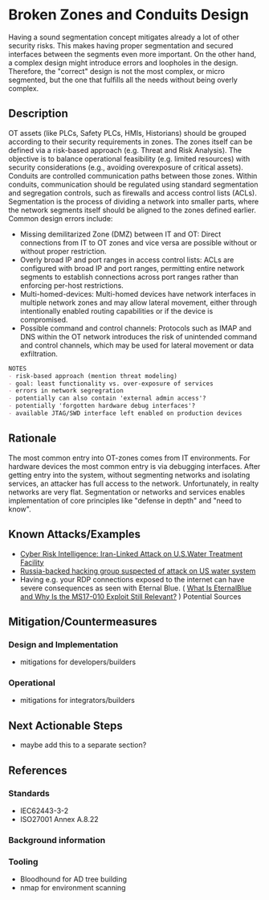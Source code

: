 # Broken Zones and Conduits Design

Having a sound segmentation concept mitigates already a lot of other security risks. This makes having proper segmentation and secured interfaces between the segments even more important. On the other hand, a complex design might introduce errors and loopholes in the design. Therefore, the "correct" design is not the most complex, or micro segmented, but the one that fulfills all the needs without being overly complex.

## Description

OT assets (like PLCs, Safety PLCs, HMIs, Historians) should be grouped according to their security requirements in zones. The zones itself can be defined via a risk-based approach (e.g. Threat and Risk Analysis). The objective is to balance operational feasibility (e.g. limited resources) with security considerations (e.g., avoiding overexposure of critical assets). Conduits are controlled communication paths between those zones. Within conduits, communication should be regulated using standard segmentation and segregation controls, such as firewalls and access control lists (ACLs). Segmentation is the process of dividing a network into smaller parts, where the network segments itself should be aligned to the zones defined earlier. Common design errors include:

- Missing demilitarized Zone (DMZ) between IT and OT: Direct connections from IT to OT zones and vice versa are possible without or without proper restriction.
- Overly broad IP and port ranges in access control lists: ACLs are configured with broad IP and port ranges, permitting entire network segments to establish connections across port ranges rather than enforcing per-host restrictions.
- Multi-homed-devices: Multi-homed devices have network interfaces in multiple network zones and may allow lateral movement, either through intentionally enabled routing capabilities or if the device is compromised.
- Possible command and control channels: Protocols such as IMAP and DNS within the OT network introduces the risk of unintended command and control channels, which may be used for lateral movement or data exfiltration.

```markdown
NOTES
- risk-based approach (mention threat modeling)
- goal: least functionality vs. over-exposure of services
- errors in network segregration
- potentially can also contain 'external admin access'?
- potentially 'forgotten hardware debug interfaces'?
- available JTAG/SWD interface left enabled on production devices
```

## Rationale

The most common entry into OT-zones comes from IT environments. For hardware devices the most common entry is via debugging interfaces. After getting entry into the system, without segmenting networks and isolating services, an attacker has full access to the network. Unfortunately, in realty networks are very flat. Segmentation or networks and services enables implementation of core principles like "defense in depth" and "need to know".

## Known Attacks/Examples

- [Cyber Risk Intelligence: Iran-Linked Attack on U.S.Water Treatment Facility](https://securityscorecard.com/wp-content/uploads/2024/01/aliquippa-report.pdf)
- [Russia-backed hacking group suspected of attack on US water system](https://www.techspot.com/news/102661-russia-backed-hacking-group-suspected-attack-us-water.html)
- Having e.g. your RDP connections exposed to the internet can have severe consequences as seen with Eternal Blue. ( [What Is EternalBlue and Why Is the MS17-010 Exploit Still Relevant?](https://www.avast.com/c-eternalblue) )
Potential Sources

## Mitigation/Countermeasures

### Design and Implementation

- mitigations for developers/builders

### Operational

- mitigations for integrators/builders

## Next Actionable Steps

- maybe add this to a separate section?

## References

### Standards

- IEC62443-3-2
- ISO27001 Annex A.8.22

### Background information

### Tooling

- Bloodhound for AD tree building
- nmap for environment scanning
